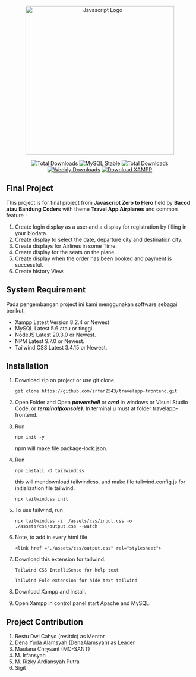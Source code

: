 <p align="center"><a href="https://laravel.com" target="_blank"><img src="https://encrypted-tbn0.gstatic.com/images?q=tbn:ANd9GcTuDfD2gx7wmqJ4Y4mWe3JTDU80Rg5URtdoqQ&s" width="400" alt="Javascript Logo"></a></p>

<p align="center">
<a href="https://www.npmjs.com/package/node"><img src="https://img.shields.io/npm/dt/node" alt="Total Downloads"></a>
<a href="https://www.mysql.com/"><img src="https://img.shields.io/badge/MySQL-Stable-blue" alt="MySQL Stable"></a>
<a href="https://www.npmjs.com/package/tailwindcss"><img src="https://img.shields.io/npm/dt/tailwindcss" alt="Total Downloads"></a>
<a href="https://www.npmjs.com/"><img src="https://img.shields.io/npm/dw/npm" alt="Weekly Downloads"></a>
<a href="https://www.apachefriends.org/"><img src="https://img.shields.io/badge/XAMPP-Download-orange" alt="Download XAMPP"></a>
</p>

## Final Project

This project is for final project from **Javascript Zero to Hero** held by **Bacod atau Bandung Coders** with theme **Travel App Airplanes** and common feature :
1. Create login display as a user and a display for registration by filling in your biodata.
2. Create display to select the date, departure city and destination city.
3. Create displays for Airlines in some Time.
4. Create display for the seats on the plane.
5. Create display when the order has been booked and payment is successful.
6. Create history View.

## System Requirement

Pada pengembangan project ini kami menggunakan software sebagai berikut:

- Xampp Latest Version 8.2.4 or Newest
- MySQL Latest 5.6 atau or tinggi.
- NodeJS Latest 20.3.0 or Newest.
- NPM Latest 9.7.0 or Newest.
- Tailwind CSS Latest 3.4.15 or Newest.

## Installation

1. Download zip on project or use git clone
   ```
   git clone https://github.com/irfan2543/travelapp-frontend.git
   ```

2. Open Folder and Open _**powershell**_ or _**cmd**_ in windows or Visual Studio Code, or _**terminal(konsole)**_. In terminal u must at folder travelapp-frontend.

3. Run
    ```
    npm init -y
    ```
   npm will make file package-lock.json.

4. Run
   ```
   npm install -D tailwindcss
   ```
   this will mendownload tailwindcss. and make file tailwind.config.js for initialization file tailwind.

   ```
   npx tailwindcss init
   ```

5. To use tailwind, run

    ```
    npx tailwindcss -i ./assets/css/input.css -o ./assets/css/output.css --watch
    ```
    
6. Note, to add in every html file
    ```
    <link href ="./assets/css/output.css" rel="stylesheet">
    ```

7. Download this extension for tailwind.
    ```
    Tailwind CSS IntelliSense for help text

    Tailwind Fold extension for hide text tailwind
    ```

8. Download Xampp and Install.

9. Open Xampp in control panel start Apache and MySQL.


## Project Contribution

1. Restu Dwi Cahyo (resitdc) as Mentor 
2. Dena Yuda Alamsyah (DenaAlamsyah) as Leader
3. Maulana Chrysant (MC-SANT)
4. M. Irfansyah 
5. M. Rizky Ardiansyah Putra
6. Sigit 